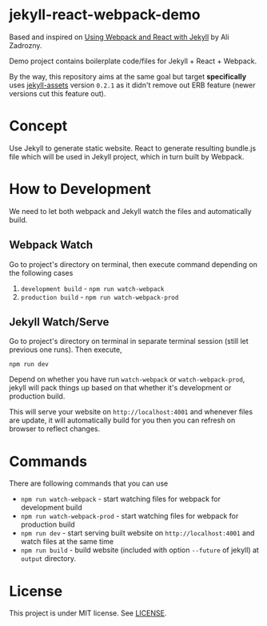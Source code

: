 # jekyll-react-webpack-demo

Based and inspired on [Using Webpack and React with Jekyll](https://medium.com/@allizadrozny/using-webpack-and-react-with-jekyll-cfe137f8a2cc#.8argb573b) by Ali Zadrozny.

Demo project contains boilerplate code/files for Jekyll + React + Webpack.

By the way, this repository aims at the same goal but target **specifically** uses [jekyll-assets](https://github.com/jekyll/jekyll-assets) version `0.2.1` as it didn't remove out ERB feature (newer versions cut this feature out).

# Concept

Use Jekyll to generate static website. React to generate resulting bundle.js file which will be used in Jekyll project, which in turn built by Webpack.

# How to Development

We need to let both webpack and Jekyll watch the files and automatically build.

## Webpack Watch

Go to project's directory on terminal, then execute command depending on the following cases

1. `development build` - `npm run watch-webpack`
2. `production build` - `npm run watch-webpack-prod`

## Jekyll Watch/Serve

Go to project's directory on terminal in separate terminal session (still let previous one runs). Then execute,

`npm run dev`

Depend on whether you have run `watch-webpack` or `watch-webpack-prod`, jekyll will pack things up based on that whether it's development or production build.

This will serve your website on `http://localhost:4001` and whenever files are update, it will automatically build for you then you can refresh on browser to reflect changes.

# Commands

There are following commands that you can use

* `npm run watch-webpack` - start watching files for webpack for development build
* `npm run watch-webpack-prod` - start watching files for webpack for production build
* `npm run dev` - start serving built website on `http://localhost:4001` and watch files at the same time
* `npm run build` - build website (included with option `--future` of jekyll) at `output` directory.

# License

This project is under MIT license.
See [LICENSE](https://github.com/haxpor/jekyll-react-webpack-demo/blob/master/LICENSE).